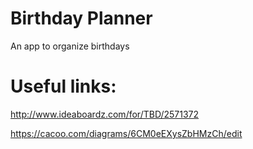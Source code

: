 # Birthday Planner
An app to organize birthdays

# Useful links:

http://www.ideaboardz.com/for/TBD/2571372

https://cacoo.com/diagrams/6CM0eEXysZbHMzCh/edit
